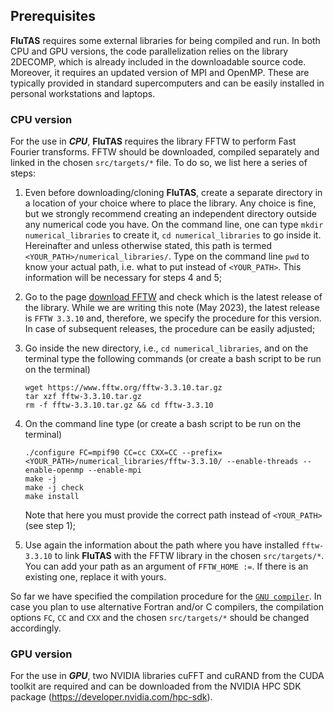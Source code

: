 ## Prerequisites
**FluTAS** requires some external libraries for being compiled and run. In both CPU and GPU versions, the code parallelization relies on the library 2DECOMP, which is already included in the downloadable source code. Moreover, it requires an updated version of MPI and OpenMP. These are typically provided in standard supercomputers and can be easily installed in personal workstations and laptops.

### CPU version
For the use in ***CPU***, **FluTAS** requires the library FFTW to perform Fast Fourier transforms. FFTW should be downloaded, compiled separately and linked in the chosen `src/targets/*` file. To do so, we list here a series of steps:

1. Even before downloading/cloning **FluTAS**, create a separate directory in a location of your choice where to place the library. Any choice is fine, but we strongly recommend creating an independent directory outside any numerical code you have. On the command line, one can type `mkdir numerical_libraries` to create it, `cd numerical_libraries` to go inside it. Hereinafter and unless otherwise stated, this path is termed `<YOUR_PATH>/numerical_libraries/`. Type on the command line `pwd` to know your actual path, i.e. what to put instead of `<YOUR_PATH>`. This information will be necessary for steps 4 and 5;

2. Go to the page [download FFTW](http://www.fftw.org/download.html) and check which is the latest release of the library. While we are writing this note (May 2023), the latest release is `FFTW 3.3.10` and, therefore, we specify the procedure for this version. In case of subsequent releases, the procedure can be easily adjusted;
 
3. Go inside the new directory, i.e., `cd numerical_libraries`, and on the terminal type the following commands (or create a bash script to be run on the terminal)

   ~~~
   wget https://www.fftw.org/fftw-3.3.10.tar.gz
   tar xzf fftw-3.3.10.tar.gz
   rm -f fftw-3.3.10.tar.gz && cd fftw-3.3.10
   ~~~
 
4. On the command line type (or create a bash script to be run on the terminal)

   ~~~
   ./configure FC=mpif90 CC=cc CXX=CC --prefix=<YOUR_PATH>/numerical_libraries/fftw-3.3.10/ --enable-threads --enable-openmp --enable-mpi
   make -j
   make -j check
   make install
   ~~~
   Note that here you must provide the correct path instead of `<YOUR_PATH>` (see step 1);
 
5. Use again the information about the path where you have installed `fftw-3.3.10` to link **FluTAS** with the FFTW library in the chosen `src/targets/*`. You can add your path as an argument of `FFTW_HOME :=`. If there is an existing one, replace it with yours.

So far we have specified the compilation procedure for the [`GNU compiler`](./../src/targets/target.generic-gnu). In case you plan to use alternative Fortran and/or C compilers, the compilation options `FC`, `CC` and `CXX` and the chosen `src/targets/*` should be changed accordingly.
 
### GPU version
For the use in ***GPU***, two NVIDIA libraries cuFFT and cuRAND from the CUDA toolkit are required and can be downloaded from the NVIDIA HPC SDK package (https://developer.nvidia.com/hpc-sdk). 


